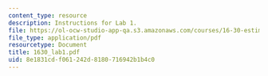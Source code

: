 ```yaml
---
content_type: resource
description: Instructions for Lab 1.
file: https://ol-ocw-studio-app-qa.s3.amazonaws.com/courses/16-30-estimation-and-control-of-aerospace-systems-spring-2004/8e1831cdf061242d8180716942b1b4c0_1630_lab1.pdf
file_type: application/pdf
resourcetype: Document
title: 1630_lab1.pdf
uid: 8e1831cd-f061-242d-8180-716942b1b4c0
---
```

